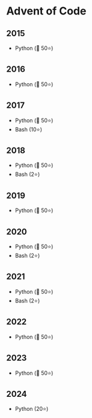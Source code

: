 # Advent of Code

## 2015

- Python (🎄 50⭐)

## 2016

- Python (🎄 50⭐)

## 2017

- Python (🎄 50⭐)
- Bash (10⭐)

## 2018

- Python (🎄 50⭐)
- Bash (2⭐)

## 2019

- Python (🎄 50⭐)

## 2020

- Python (🎄 50⭐)
- Bash (2⭐)

## 2021

- Python (🎄 50⭐)
- Bash (2⭐)

## 2022

- Python (🎄 50⭐)

## 2023

- Python (🎄 50⭐)

## 2024

- Python (20⭐)

